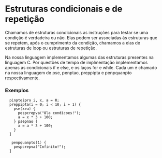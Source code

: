 # Estruturas condicionais e de repetição

Chamamos de estruturas condicionais as instruções para testar se uma condição é verdadeira ou não. Elas podem ser associadas às estruturas que se repetem, após o cumprimento da condição, chamamos a elas de estruturas de loop ou estruturas de repetição.

Na nossa linguagem implementamos algumas das estruturas presentes na linguagem C. Por questões de tempo de implmentação implementamos apenas as condicionais if e else, e os laços for e while. Cada um é chamado na nossa linguagem de pse, penptao, preppipta e penpquanpto respectivamente.

### Exemplos

```
  pinpteipro i, x, a = 0;
  preppipta(i = 0; i < 10; i + 1) {
    pse(x>a) {
      pespcrepva("Ola condicoes!");
      a = x * 3 + 100;
    } psepnao {
      x = a * 3 + 100;
    }
  }

   penpquanpto(1) {
    pespcrepva("Infinito!");
  }
```

